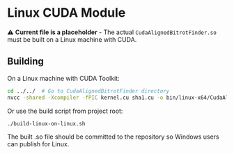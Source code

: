 # Linux CUDA Module

⚠️ **Current file is a placeholder** - The actual `CudaAlignedBitrotFinder.so` must be built on a Linux machine with CUDA.

## Building

On a Linux machine with CUDA Toolkit:

```bash
cd ../../  # Go to CudaAlignedBitrotFinder directory
nvcc -shared -Xcompiler -fPIC kernel.cu sha1.cu -o bin/linux-x64/CudaAlignedBitrotFinder.so
```

Or use the build script from project root:
```bash
./build-linux-on-linux.sh
```

The built .so file should be committed to the repository so Windows users can publish for Linux.